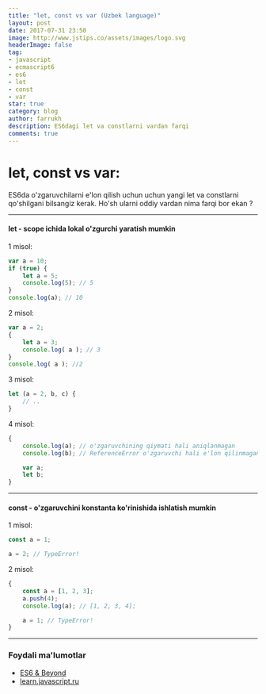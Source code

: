 ```yaml
---
title: "let, const vs var (Uzbek language)"
layout: post
date: 2017-07-31 23:50
image: http://www.jstips.co/assets/images/logo.svg
headerImage: false
tag:
- javascript 
- ecmascript6
- es6
- let
- const
- var
star: true
category: blog
author: farrukh
description: ES6dagi let va constlarni vardan farqi
comments: true
---
```


# let, const vs var:

ES6da o'zgaruvchilarni e'lon qilish uchun uchun yangi let va constlarni qo'shilgani bilsangiz kerak.
Ho'sh ularni oddiy vardan nima farqi bor ekan ? 

---
#### let - scope ichida lokal o'zgurchi yaratish mumkin
1 misol:
```javascript
var a = 10;
if (true) {
    let a = 5;
    console.log(5); // 5
}
console.log(a); // 10
```

2 misol:
```javascript
var a = 2;
{
    let a = 3;
    console.log( a ); // 3
}
console.log( a ); //2
``` 

3 misol:
```javascript
let (a = 2, b, c) {
    // .. 
}
```

4 misol:
```javascript
{
    console.log(a); // o'zgaruvchining qiymati hali aniqlanmagan
    console.log(b); // ReferenceError o'zgaruvchi hali e'lon qilinmagan

    var a;
    let b;
}
```
---
#### const - o'zgaruvchini konstanta ko'rinishida ishlatish mumkin
1 misol: 
```javascript
const a = 1;

a = 2; // TypeError!
```

2 misol: 
```javascript
{
    const a = [1, 2, 3];
    a.push(4);
    console.log(a); // [1, 2, 3, 4];

    a = 1; // TypeError!
}
```
---
### Foydali ma'lumotlar
- [ES6 & Beyond](https://github.com/getify/You-Dont-Know-JS/tree/master/es6%20%26%20beyond)
- [learn.javascript.ru](http://learn.javascript.ru/let-const)